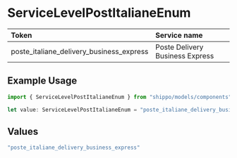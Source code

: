 # ServiceLevelPostItalianeEnum

|Token | Service name|
|:---|:---|
| poste_italiane_delivery_business_express | Poste Delivery Business Express|


## Example Usage

```typescript
import { ServiceLevelPostItalianeEnum } from "shippo/models/components";

let value: ServiceLevelPostItalianeEnum = "poste_italiane_delivery_business_express";
```

## Values

```typescript
"poste_italiane_delivery_business_express"
```